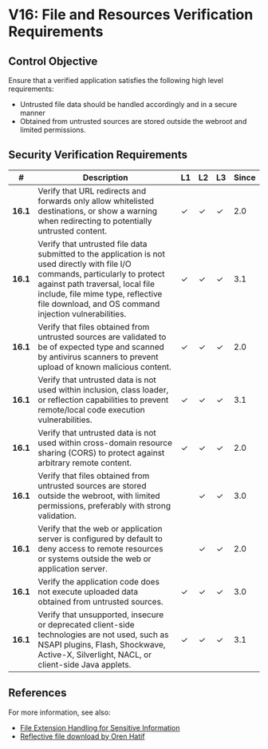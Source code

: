 # V16: File and Resources Verification Requirements

## Control Objective

Ensure that a verified application satisfies the following high level requirements:

* Untrusted file data should be handled accordingly and in a secure manner
* Obtained from untrusted sources are stored outside the webroot and limited permissions.


## Security Verification Requirements

| # | Description | L1 | L2 | L3 | Since |
| --- | --- | --- | --- | -- | -- |
| **16.1** | Verify that URL redirects and forwards only allow whitelisted destinations, or show a warning when redirecting to potentially untrusted content. | ✓ | ✓ | ✓ | 2.0 |
| **16.1** | Verify that untrusted file data submitted to the application is not used directly with file I/O commands, particularly to protect against path traversal, local file include, file mime type, reflective file download, and OS command injection vulnerabilities. | ✓ | ✓ | ✓ | 3.1 |
| **16.1** | Verify that files obtained from untrusted sources are validated to be of expected type and scanned by antivirus scanners to prevent upload of known malicious content. | ✓ | ✓ | ✓ | 2.0 |
| **16.1** | Verify that untrusted data is not used within inclusion, class loader, or reflection capabilities to prevent remote/local code execution vulnerabilities. | ✓ | ✓ | ✓ | 3.1 |
| **16.1** | Verify that untrusted data is not used within cross-domain resource sharing (CORS) to protect against arbitrary remote content. | ✓ | ✓ | ✓ | 2.0 |
| **16.1** | Verify that files obtained from untrusted sources are stored outside the webroot, with limited permissions, preferably with strong validation. |  | ✓ | ✓ | 3.0 |
| **16.1** | Verify that the web or application server is configured by default to deny access to remote resources or systems outside the web or application server. |  | ✓ | ✓ | 2.0 |
| **16.1** | Verify the application code does not execute uploaded data obtained from untrusted sources. | ✓ | ✓ | ✓ | 3.0 |
| **16.1** | Verify that unsupported, insecure or deprecated client-side technologies are not used, such as NSAPI plugins, Flash, Shockwave, Active-X, Silverlight, NACL, or client-side Java applets. | ✓ | ✓ | ✓ | 3.1 |



## References

For more information, see also:

* [File Extension Handling for Sensitive Information](https://www.owasp.org/index.php/Unrestricted_File_Upload)
* [Reflective file download by Oren Hatif](https://www.trustwave.com/Resources/SpiderLabs-Blog/Reflected-File-Download---A-New-Web-Attack-Vector/)
